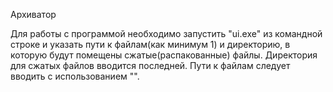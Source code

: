Архиватор

Для работы с программой необходимо запустить "ui.exe" из командной строке и указать пути к файлам(как минимум 1) и директорию, в которую будут помещены сжатые(распакованные) файлы. Директория для сжатых файлов вводится последней. 
Пути к файлам следует вводить с использованием "\".